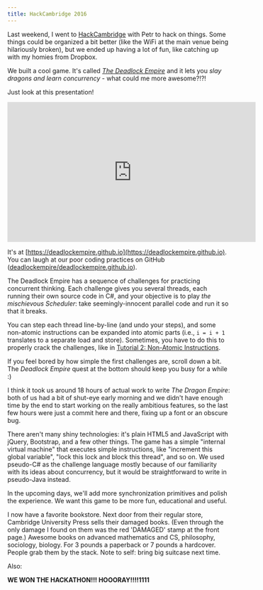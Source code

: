 ```yaml
---
title: HackCambridge 2016
---
```


Last weekend, I went to [HackCambridge](https://hackcambridge.com) with Petr to
hack on things. Some things could be organized a bit better (like the WiFi at
the main venue being hilariously broken), but we ended up having a lot of fun,
like catching up with my homies from Dropbox.

We built a cool game. It's called [*The Deadlock Empire*](https://deadlockempire.github.io)
and it lets you *slay dragons and learn concurrency* - what could me more
awesome?!?!

Just look at this presentation!

<div style="text-align: center;">
<iframe width="560" height="315" src="https://www.youtube.com/embed/eZp1qSF06uM?start=2847" frameborder="0" allowfullscreen></iframe>
</div>

It's at [https://deadlockempire.github.io](https://deadlockempire.github.io).
You can laugh at our poor coding practices on GitHub ([deadlockempire/deadlockempire.github.io](https://github.com/deadlockempire/deadlockempire.github.io)).

The Deadlock Empire has a sequence of challenges for practicing concurrent
thinking. Each challenge gives you several threads, each running their own
source code in C#, and your objective is to play *the mischievous Scheduler*:
take seemingly-innocent parallel code and run it so that it breaks.

You can step each thread line-by-line (and undo your steps), and some
non-atomic instructions can be expanded into atomic parts (i.e., `i = i + 1`
translates to a separate load and store). Sometimes, you have to do this to
properly crack the challenges, like in
[Tutorial 2: Non-Atomic Instructions](http://deadlockempire.github.io/#T2-Expansion).

If you feel bored by how simple the first challenges are, scroll down
a bit. The *Deadlock Empire* quest at the bottom should keep you busy for a
while :)

I think it took us around 18 hours of actual work to write *The Dragon Empire*:
both of us had a bit of shut-eye early morning and we didn't have enough time
by the end to start working on the really ambitious features, so the last few
hours were just a commit here and there, fixing up a font or an obscure bug.

There aren't many shiny technologies: it's plain HTML5 and JavaScript
with jQuery, Bootstrap, and a few other things. The game has a simple
"internal virtual machine" that executes simple instructions, like "increment
this global variable", "lock this lock and block this thread", and so on.
We used pseudo-C# as the challenge language mostly because of our familiarity
with its ideas about concurrency, but it would be straightforward to write in
pseudo-Java instead.

In the upcoming days, we'll add more synchronization primitives and polish the
experience. We want this game to be more fun, educational and useful.

I now have a favorite bookstore. Next door from their regular store, Cambridge
University Press sells their damaged books. (Even through the only damage
I found on them was the red 'DAMAGED' stamp at the front page.) Awesome books
on advanced mathematics and CS, philosophy, sociology, biology. For 3 pounds
a paperback or 7 pounds a hardcover. People grab them by the stack. Note to
self: bring big suitcase next time.

Also:

<div style="font-weight: bold;">
WE WON THE HACKATHON!!! HOOORAY!!!!1111
</div>
